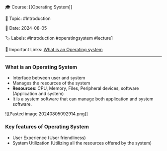 🎓  Course: [[Operating System]]

📖  Topic: #Introduction 

📆  Date: 2024-08-05

🏷️  Labels: #introduction #operatingsystem #lecture1

🔗  Important Links: [What is an Operating system](https://www.geeksforgeeks.org/what-is-an-operating-system/)

---

### What is an Operating System

- Interface between user and system
- Manages the resources of the system
- **Resources**: CPU, Memory, Files, Peripheral devices, software (Application and system)
- It is a system software that can manage both application and system software.

![[Pasted image 20240805092914.png]]

### Key features of Operating System

- User Experience (User friendliness)
- System Utilization (Utilizing all the resources offered by the system)

